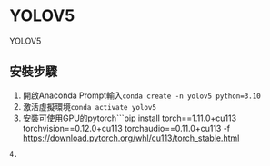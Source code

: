 # YOLOV5
YOLOV5
## 安裝步驟
1. 開啟Anaconda Prompt輸入```conda create -n yolov5 python=3.10```
2. 激活虛擬環境```conda activate yolov5```
3. 安裝可使用GPU的pytorch```pip install torch==1.11.0+cu113 torchvision==0.12.0+cu113 torchaudio==0.11.0+cu113 -f https://download.pytorch.org/whl/cu113/torch_stable.html
```
4. 

